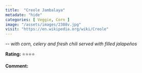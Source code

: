 ```yaml
---
title:  "Creole Jambalaya"
metadate: "hide"
categories: [ Veggie, Corn ]
image: "/assets/images/2308v.jpg"
visit: "https://en.wikipedia.org/wiki/Creole"
---
```


_-- with corn, celery and fresh chili served with filled jalapeños_

**Rating:** ⭐️⭐️⭐️⭐️
  
**Comment:**


